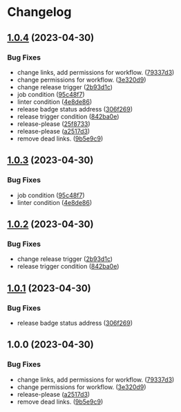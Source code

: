 # Changelog

## [1.0.4](https://github.com/mtngtnsh/jb-notes/compare/v1.0.3...v1.0.4) (2023-04-30)


### Bug Fixes

* change links, add permissions for workflow. ([79337d3](https://github.com/mtngtnsh/jb-notes/commit/79337d3aa7a9ad050b1de71e67deab5f524de3b0))
* change permissions for workflow. ([3e320d9](https://github.com/mtngtnsh/jb-notes/commit/3e320d98d3f4f130f46e5f5aeb8c2e207459811b))
* change release trigger ([2b93d1c](https://github.com/mtngtnsh/jb-notes/commit/2b93d1cf917560986f092e42e849ca112fa0aa4b))
* job condition ([95c48f7](https://github.com/mtngtnsh/jb-notes/commit/95c48f78e166b4b616956c4d4c69bd5a3f25c9c4))
* linter condition ([4e8de86](https://github.com/mtngtnsh/jb-notes/commit/4e8de866fe02ecf1f71a082f836451df82207e95))
* release badge status address ([306f269](https://github.com/mtngtnsh/jb-notes/commit/306f269513162467f30ee30efadcd4ddd3e84166))
* release trigger condition ([842ba0e](https://github.com/mtngtnsh/jb-notes/commit/842ba0e27f7fa0fa298b02a33c19dcd596710c8c))
* release-please ([25f8733](https://github.com/mtngtnsh/jb-notes/commit/25f8733be252273578f43998bf38148ae870a8c1))
* release-please ([a2517d3](https://github.com/mtngtnsh/jb-notes/commit/a2517d3c28756529bea04b5cbca3ce5ebda06f99))
* remove dead links. ([9b5e9c9](https://github.com/mtngtnsh/jb-notes/commit/9b5e9c960f658f29b729cf9a1a7dc29dc3b44c5c))

## [1.0.3](https://github.com/mtngtnsh/jb-notes/compare/v1.0.2...v1.0.3) (2023-04-30)


### Bug Fixes

* job condition ([95c48f7](https://github.com/mtngtnsh/jb-notes/commit/95c48f78e166b4b616956c4d4c69bd5a3f25c9c4))
* linter condition ([4e8de86](https://github.com/mtngtnsh/jb-notes/commit/4e8de866fe02ecf1f71a082f836451df82207e95))

## [1.0.2](https://github.com/mtngtnsh/jb-notes/compare/v1.0.1...v1.0.2) (2023-04-30)


### Bug Fixes

* change release trigger ([2b93d1c](https://github.com/mtngtnsh/jb-notes/commit/2b93d1cf917560986f092e42e849ca112fa0aa4b))
* release trigger condition ([842ba0e](https://github.com/mtngtnsh/jb-notes/commit/842ba0e27f7fa0fa298b02a33c19dcd596710c8c))

## [1.0.1](https://github.com/mtngtnsh/jb-notes/compare/v1.0.0...v1.0.1) (2023-04-30)


### Bug Fixes

* release badge status address ([306f269](https://github.com/mtngtnsh/jb-notes/commit/306f269513162467f30ee30efadcd4ddd3e84166))

## 1.0.0 (2023-04-30)


### Bug Fixes

* change links, add permissions for workflow. ([79337d3](https://github.com/mtngtnsh/jb-notes/commit/79337d3aa7a9ad050b1de71e67deab5f524de3b0))
* change permissions for workflow. ([3e320d9](https://github.com/mtngtnsh/jb-notes/commit/3e320d98d3f4f130f46e5f5aeb8c2e207459811b))
* release-please ([a2517d3](https://github.com/mtngtnsh/jb-notes/commit/a2517d3c28756529bea04b5cbca3ce5ebda06f99))
* remove dead links. ([9b5e9c9](https://github.com/mtngtnsh/jb-notes/commit/9b5e9c960f658f29b729cf9a1a7dc29dc3b44c5c))
